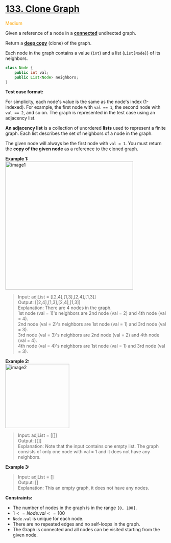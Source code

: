 # [133. Clone Graph](https://leetcode.com/problems/clone-graph/description/)

<span style="color:orange">Medium<span>

Given a reference of a node in a **<span style="color:blue"><a href="https://en.wikipedia.org/wiki/Connectivity_(graph_theory)#Connected_graph">connected</a><span>** undirected graph.

Return a **<span style="color:blue"><a href="https://en.wikipedia.org/wiki/Object_copying#Deep_copy">deep copy</a><span>** (clone) of the graph.

Each node in the graph contains a value (`int`) and a list (`List[Node]`) of its neighbors.

```java
class Node {
    public int val;
    public List<Node> neighbors;
}
```

**Test case format:**

For simplicity, each node's value is the same as the node's index (1-indexed). For example, the first node with `val == 1`, the second node with `val == 2`, and so on. The graph is represented in the test case using an adjacency list.

**An adjacency list** is a collection of unordered **lists** used to represent a finite graph. Each list describes the set of neighbors of a node in the graph.

The given node will always be the first node with `val = 1`. You must return the **copy of the given node** as a reference to the cloned graph.
 

**Example 1:**  
<img src="https://assets.leetcode.com/uploads/2019/11/04/133_clone_graph_question.png" alt="image1" width="400"/>

> Input: adjList = [[2,4],[1,3],[2,4],[1,3]]  
Output: [[2,4],[1,3],[2,4],[1,3]]  
Explanation: There are 4 nodes in the graph.  
1st node (val = 1)'s neighbors are 2nd node (val = 2) and 4th node (val = 4).  
2nd node (val = 2)'s neighbors are 1st node (val = 1) and 3rd node (val = 3).  
3rd node (val = 3)'s neighbors are 2nd node (val = 2) and 4th node (val = 4).  
4th node (val = 4)'s neighbors are 1st node (val = 1) and 3rd node (val = 3).

**Example 2:**  
<img src="https://assets.leetcode.com/uploads/2020/01/07/graph.png" alt="image2" width="200"/>
> Input: adjList = [[]]  
Output: [[]]  
Explanation: Note that the input contains one empty list. The graph consists of only one node with val = 1 and it does not have any neighbors.

**Example 3:**

> Input: adjList = []  
Output: []  
Explanation: This an empty graph, it does not have any nodes.


**Constraints:**

- The number of nodes in the graph is in the range `[0, 100]`.
- $1 <= Node.val <= 100$
- `Node.val` is unique for each node.
- There are no repeated edges and no self-loops in the graph.
- The Graph is connected and all nodes can be visited starting from the given node.